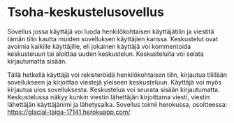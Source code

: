 # Tsoha-keskustelusovellus

Sovellus jossa käyttäjä voi luoda henkilökohtaisen käyttäjätilin ja viestitä tämän tilin kautta muiden sovelluksen käyttäjien kanssa. Keskustelut ovat avoimia kaikille käyttäjille, eli jokainen käyttäjä voi kommentoida keskusteluun tai aloittaa uuden keskustelun. Keskusteluita voi selata kirjautumatta sisään.

Tällä hetkellä käyttäjä voi rekisteröidä henkilökohtaisen tilin, kirjautua tilillään sovellukseen ja kirjoittaa viestejä yleiseen keskusteluun. Käyttäjä voi myös kirjautua ulos sovelluksesta. Keskustelua voi seurata sisään kirjautumatta. Keskustelussa näkyy kunkin viestin lähettäjän kirjoittama viesti, viestin lähettäjän käyttäjänimi ja lähetysaika.
Sovellus toimii herokussa, osoitteessa: https://glacial-taiga-17141.herokuapp.com/
